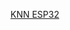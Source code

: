 [KNN ESP32](https://www.survivingwithandroid.com/esp32-machine-learning-knn-classifier-tcs3200/amp/?__twitter_impression=true)
